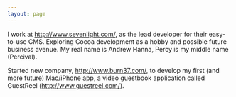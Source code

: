 ```yaml
---
layout: page
---
```


I work at http://www.sevenlight.com/, as the lead developer for their easy-to-use CMS.  Exploring Cocoa development as a hobby and possible future business avenue.  My real name is Andrew Hanna, Percy is my middle name (Percival).

Started new company, http://www.burn37.com/, to develop my first (and more future) Mac/iPhone app, a video guestbook application called GuestReel (http://www.guestreel.com/).
